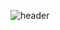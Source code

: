 ![header](https://capsule-render.vercel.app/api?type=Slice&color=gradient&customColorList=1&height=300&section=header&text=SoHyung%20Kim&fontSize=90&fontColor=d6ace6&animation=fadeIn)
